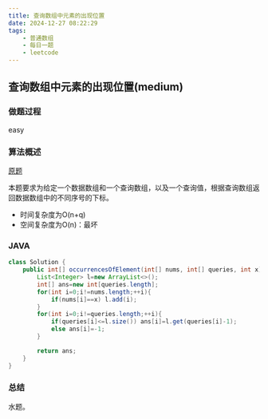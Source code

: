 ```yaml
---
title: 查询数组中元素的出现位置
date: 2024-12-27 08:22:29
tags:
    - 普通数组
    - 每日一题
    - leetcode
---
```


## 查询数组中元素的出现位置(medium)
### 做题过程
easy
### 算法概述
[原题](https://leetcode.cn/problems/find-occurrences-of-an-element-in-an-array/description/)

本题要求为给定一个数据数组和一个查询数组，以及一个查询值，根据查询数组返回数据数组中的不同序号的下标。
- 时间复杂度为O(n+q)
- 空间复杂度为O(n)：最坏

### JAVA
```java
class Solution {
    public int[] occurrencesOfElement(int[] nums, int[] queries, int x) {
        List<Integer> l=new ArrayList<>();
        int[] ans=new int[queries.length];
        for(int i=0;i!=nums.length;++i){
            if(nums[i]==x) l.add(i);
        }
        for(int i=0;i!=queries.length;++i){
            if(queries[i]<=l.size()) ans[i]=l.get(queries[i]-1);
            else ans[i]=-1;
        }

        return ans;
    }
}
```

### 总结
水题。

 
